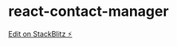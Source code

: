 # react-contact-manager

[Edit on StackBlitz ⚡️](https://stackblitz.com/edit/react-contact-manager-4-iup8vk)